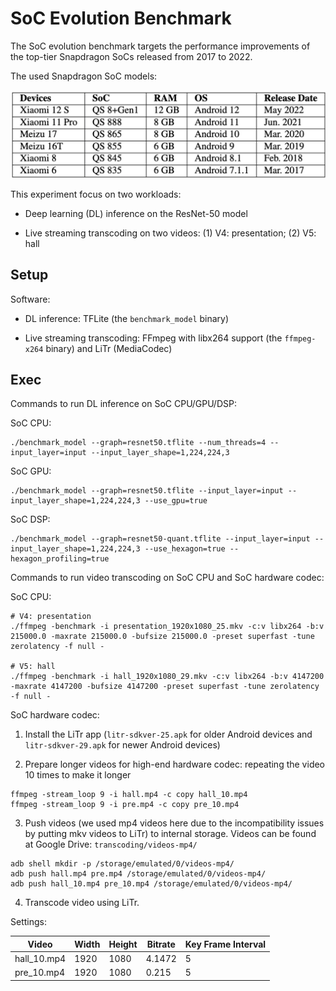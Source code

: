 # SoC Evolution Benchmark

The SoC evolution benchmark targets the performance improvements of the top-tier Snapdragon SoCs released from 2017 to 2022.

The used Snapdragon SoC models:

![Smartphones and SoC models](soc_models.png)

This experiment focus on two workloads:

- Deep learning (DL) inference on the ResNet-50 model

- Live streaming transcoding on two videos: (1) V4: presentation; (2) V5: hall

## Setup

Software:

- DL inference: TFLite (the `benchmark_model` binary)

- Live streaming transcoding: FFmpeg with libx264 support (the `ffmpeg-x264` binary) and LiTr (MediaCodec)

## Exec

Commands to run DL inference on SoC CPU/GPU/DSP:

SoC CPU:

```
./benchmark_model --graph=resnet50.tflite --num_threads=4 --input_layer=input --input_layer_shape=1,224,224,3
```

SoC GPU:

```
./benchmark_model --graph=resnet50.tflite --input_layer=input --input_layer_shape=1,224,224,3 --use_gpu=true
```

SoC DSP:

```
./benchmark_model --graph=resnet50-quant.tflite --input_layer=input --input_layer_shape=1,224,224,3 --use_hexagon=true --hexagon_profiling=true
```

Commands to run video transcoding on SoC CPU and SoC hardware codec:

SoC CPU:

```
# V4: presentation
./ffmpeg -benchmark -i presentation_1920x1080_25.mkv -c:v libx264 -b:v 215000.0 -maxrate 215000.0 -bufsize 215000.0 -preset superfast -tune zerolatency -f null -

# V5: hall
./ffmpeg -benchmark -i hall_1920x1080_29.mkv -c:v libx264 -b:v 4147200 -maxrate 4147200 -bufsize 4147200 -preset superfast -tune zerolatency -f null -
```

SoC hardware codec:

1. Install the LiTr app (`litr-sdkver-25.apk` for older Android devices and `litr-sdkver-29.apk` for newer Android devices)

2. Prepare longer videos for high-end hardware codec: repeating the video 10 times to make it longer
```
ffmpeg -stream_loop 9 -i hall.mp4 -c copy hall_10.mp4
ffmpeg -stream_loop 9 -i pre.mp4 -c copy pre_10.mp4
```

3. Push videos (we used mp4 videos here due to the incompatibility issues by putting mkv videos to LiTr) to internal storage.
Videos can be found at Google Drive: `transcoding/videos-mp4/`
```
adb shell mkdir -p /storage/emulated/0/videos-mp4/
adb push hall.mp4 pre.mp4 /storage/emulated/0/videos-mp4/
adb push hall_10.mp4 pre_10.mp4 /storage/emulated/0/videos-mp4/
```
4. Transcode video using LiTr.

Settings:

Video | Width | Height | Bitrate | Key Frame Interval
--- | --- | --- | --- | ---
hall_10.mp4 | 1920 | 1080 | 4.1472 | 5
pre_10.mp4 | 1920 | 1080 | 0.215 | 5

